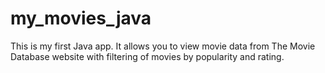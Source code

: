 # my_movies_java
This is my first Java app. It allows you to view movie data from The Movie Database website with filtering of movies by popularity and rating.
